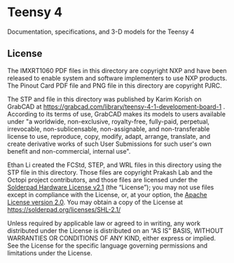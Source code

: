 # Teensy 4

Documentation, specifications, and 3-D models for the Teensy 4

## License

The IMXRT1060 PDF files in this directory are copyright NXP and have been released to enable system and software implementers to use NXP products. The Pinout Card PDF file and PNG file in this directory are copyright PJRC.

The STP and file in this directory was published by Karim Korish on GrabCAD at https://grabcad.com/library/teensy-4-1-development-board-1 . According to its terms of use, GrabCAD makes its models to users available under "a worldwide, non-exclusive, royalty-free, fully-paid, perpetual, irrevocable, non-sublicensable, non-assignable, and non-transferable license to use, reproduce, copy, modify, adapt, arrange, translate, and create derivative works of such User Submissions for such user's own benefit and non-commercial, internal use".

Ethan Li created the FCStd, STEP, and WRL files in this directory using the STP file in this directory. Those files are copyright Prakash Lab and the Octopi project contributors, and those files are licensed under the [Solderpad Hardware License v2.1](/LICENSE) (the “License”); you may not use files except in compliance with the License, or, at your option, the [Apache License version 2.0](/LICENSE.Apache). You may obtain a copy of the License at https://solderpad.org/licenses/SHL-2.1/

Unless required by applicable law or agreed to in writing, any work distributed under the License is distributed on an “AS IS” BASIS, WITHOUT WARRANTIES OR CONDITIONS OF ANY KIND, either express or implied. See the License for the specific language governing permissions and limitations under the License.
